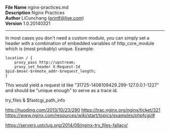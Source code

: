 **File Name** nginx-practices.md  
**Description**  Nginx Practices    
**Author** LiCunchang (printf@live.com)  
**Version** 1.0.20140321  

------

In most cases you don't need a custom module, you can simply set a header with a combination of embedded variables of http_core_module which is (most probably) unique. Example:

    location / {
        proxy_pass http://upstream;
        proxy_set_header X-Request-Id $pid-$msec-$remote_addr-$request_length;
    }

This would yield a request id like "31725-1406109429.299-127.0.0.1-1227" and should be "unique enough" to serve as a trace id.


try_files & $fastcgi_path_info

http://huoding.com/2013/10/23/290
https://trac.nginx.org/nginx/ticket/321
https://www.nginx.com/resources/wiki/start/topics/examples/phpfcgi/#

https://servers.ustclug.org/2014/09/nginx-try_files-fallacy/
